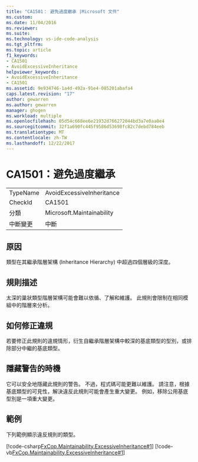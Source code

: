 ```yaml
---
title: "CA1501： 避免過度繼承 |Microsoft 文件"
ms.custom: 
ms.date: 11/04/2016
ms.reviewer: 
ms.suite: 
ms.technology: vs-ide-code-analysis
ms.tgt_pltfrm: 
ms.topic: article
f1_keywords:
- CA1501
- AvoidExcessiveInheritance
helpviewer_keywords:
- AvoidExcessiveInheritance
- CA1501
ms.assetid: 9e934746-1a4d-492a-91e4-085201abafa4
caps.latest.revision: "17"
author: gewarren
ms.author: gewarren
manager: ghogen
ms.workload: multiple
ms.openlocfilehash: 05d54c668ee6e21932d766272044bd3a7e0aa0e4
ms.sourcegitcommit: 32f1a690fc445f9586d53698fc82c7debd784eeb
ms.translationtype: MT
ms.contentlocale: zh-TW
ms.lasthandoff: 12/22/2017
---
```

# <a name="ca1501-avoid-excessive-inheritance"></a>CA1501：避免過度繼承
|||  
|-|-|  
|TypeName|AvoidExcessiveInheritance|  
|CheckId|CA1501|  
|分類|Microsoft.Maintainability|  
|中斷變更|中斷|  
  
## <a name="cause"></a>原因  
 類型在其繼承階層架構 (Inheritance Hierarchy) 中超過四個層級的深度。  
  
## <a name="rule-description"></a>規則描述  
 太深的巢狀類型階層架構可能會難以依循、了解和維護。 此規則會限制在相同模組中的階層來分析。  
  
## <a name="how-to-fix-violations"></a>如何修正違規  
 若要修正此規則的違規情形，衍生自繼承階層架構中較深的基底類型的型別，或排除部分中繼的基底類型。  
  
## <a name="when-to-suppress-warnings"></a>隱藏警告的時機  
 它可以安全地隱藏此規則的警告。 不過，程式碼可能更難以維護。 請注意，根據基底類型的可見性，解決違反此規則可能會產生重大變更。 例如，移除公用基底型別是一項重大變更。  
  
## <a name="example"></a>範例  
 下列範例顯示違反規則的類型。  
  
 [!code-csharp[FxCop.Maintainability.ExcessiveInheritance#1](../code-quality/codesnippet/CSharp/ca1501-avoid-excessive-inheritance_1.cs)]
 [!code-vb[FxCop.Maintainability.ExcessiveInheritance#1](../code-quality/codesnippet/VisualBasic/ca1501-avoid-excessive-inheritance_1.vb)]